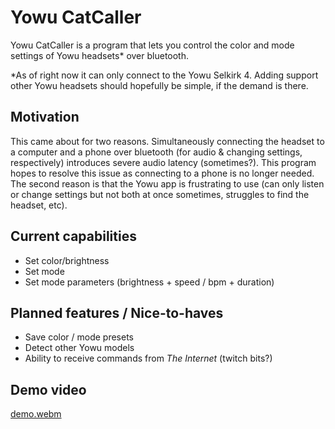 # Yowu CatCaller
Yowu CatCaller is a program that lets you control the color and mode settings of Yowu headsets* over bluetooth.

*As of right now it can only connect to the Yowu Selkirk 4. Adding support other Yowu headsets should hopefully be simple, if the demand is there.

## Motivation
This came about for two reasons. Simultaneously connecting the headset to a computer and a phone over bluetooth (for audio & changing settings, respectively) introduces severe audio latency (sometimes?). This program hopes to resolve this issue as connecting to a phone is no longer needed.
The second reason is that the Yowu app is frustrating to use (can only listen or change settings but not both at once sometimes, struggles to find the headset, etc).

## Current capabilities
* Set color/brightness
* Set mode
* Set mode parameters (brightness + speed / bpm + duration)

## Planned features / Nice-to-haves
* Save color / mode presets
* Detect other Yowu models
* Ability to receive commands from *The Internet* (twitch bits?)

## Demo video
[demo.webm](https://user-images.githubusercontent.com/7881804/220471278-21513494-fc30-435f-8f33-94947d31bbd6.webm)
